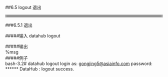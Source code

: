 ##6.5 logout 退出  
<hr style=" border:4px solid #A9A9A9;" />
  
###6.5.1 退出  

#####输入
	datahub logout 
	 
#####输出  
    %msg       	
#####例子  
    bash-3.2# datahub logout
	login as: gongjing5@asiainfo.com
	password: ******
	DataHub : logout success.